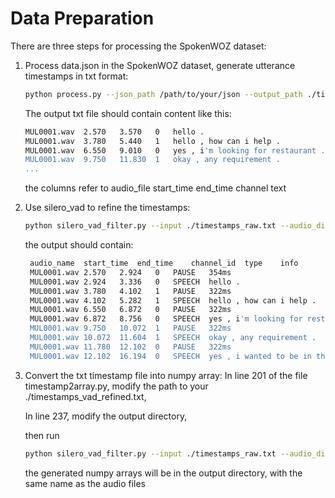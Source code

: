 # Data Preparation

There are three steps for processing the SpokenWOZ dataset:

1. Process data.json in the SpokenWOZ dataset, generate utterance timestamps in txt format:
   ```bash
   python process.py --json_path /path/to/your/json --output_path ./timestamps_raw.txt
   ```
   The output txt file should contain content like this:
   ```bash
   MUL0001.wav	2.570	3.570	0	hello .
   MUL0001.wav	3.780	5.440	1	hello , how can i help .
   MUL0001.wav	6.550	9.010	0	yes , i'm looking for restaurant .
   MUL0001.wav	9.750	11.830	1	okay , any requirement .
   ...
   ```
   the columns refer to audio_file start_time end_time channel text

2. Use silero_vad to refine the timestamps:
   ```bash
   python silero_vad_filter.py --input ./timestamps_raw.txt --audio_dir /path/to/your/audio_dir --output ./timestamps_vad_refined.txt 
   ```
   the output should contain:
   ```bash
    audio_name	start_time	end_time	channel_id	type	info
    MUL0001.wav	2.570	2.924	0	PAUSE	354ms
    MUL0001.wav	2.924	3.336	0	SPEECH	hello .
    MUL0001.wav	3.780	4.102	1	PAUSE	322ms
    MUL0001.wav	4.102	5.282	1	SPEECH	hello , how can i help .
    MUL0001.wav	6.550	6.872	0	PAUSE	322ms
    MUL0001.wav	6.872	8.756	0	SPEECH	yes , i'm looking for restaurant .
    MUL0001.wav	9.750	10.072	1	PAUSE	322ms
    MUL0001.wav	10.072	11.604	1	SPEECH	okay , any requirement .
    MUL0001.wav	11.780	12.102	0	PAUSE	322ms
    MUL0001.wav	12.102	16.194	0	SPEECH	yes , i wanted to be in the west area serving international .
   ```

3. Convert the txt timestamp file into numpy array:
   In line 201 of the file timestamp2array.py, modify the path to your ./timestamps_vad_refined.txt,
   
   In line 237, modify the output directory,
   
   then run
   ```bash
   python silero_vad_filter.py --input ./timestamps_raw.txt --audio_dir /path/to/your/audio_dir --output ./timestamps_vad_refined.txt 
   ```

   the generated numpy arrays will be in the output directory, with the same name as the audio files
   
